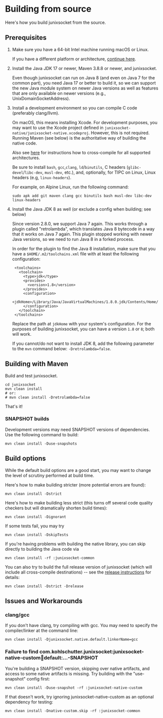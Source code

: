 # Building from source

Here's how you build junixsocket from the source.

## Prerequisites
 
 1. Make sure you have a 64-bit Intel machine running macOS or Linux.
 
    If you have a different platform or architecture, [continue here](customarch.html).
 
 2. Install the Java JDK 17 or newer, Maven 3.8.8 or newer, and junixsocket.
 
    Even though junixsocket can run on Java 8 (and even on Java 7 for the common part), you need Java 17 or better to build it, so we can
    support the new Java module system on newer Java versions as well as features that are only
    available on newer versions (e.g., UnixDomainSocketAddress).
 
 3. Install a development environment so you can compile C code (preferably clang/llvm).
 
    On macOS, this means installing Xcode.
    For development purposes, you may want to use the Xcode project defined in `junixsocket-native/junixsocket-native.xcodeproj`.
    However, this is not required. Running Maven (see below) is the authoritative way of building the native code.

    Also see [here](crosscomp.html) for instructions how to cross-compile for all supported architectures.

    Be sure to install `bash`, `gcc`,`clang`, `ld`/`binutils`, C headers (`glibc-devel`/`libc-dev`, `musl-dev`, etc.), and, optionally, for TIPC on Linux, Linux headers (e.g, `linux-headers`).

    For example, on Alpine Linux, run the following command:

		sudo apk add git maven clang gcc binutils bash musl-dev libc-dev linux-headers

4. Install the Java JDK 8 as well (or exclude a config when building; see below)

    Since version 2.8.0, we support Java 7 again. This works through a plugin called "retrolambda",
    which translates Java 8 bytecode in a way that it works on Java 7 again. This plugin stopped
    working with newer Java versions, so we need to run Java 8 in a forked process.

    In order for the plugin to find the Java 8 installation, make sure that you have a `$HOME/.m2/toolchains.xml` file
    with at least the following configuration:

        <toolchains>
          <toolchain>
            <type>jdk</type>
            <provides>
              <version>1.8</version>
            </provides>
            <configuration>
              <jdkHome>/Library/Java/JavaVirtualMachines/1.8.0.jdk/Contents/Home/</jdkHome>
            </configuration>
          </toolchain>
        </toolchains>

    Replace the path at `jdkHome` with your system's configuration. For the purposes of building
    junixsocket, you can have a version `1.8` or `8`; both will work.

    If you cannot/do not want to install JDK 8, add the following parameter to the `mvn`
    command below: `-Dretrolambda=false`.

## Building with Maven

Build and test junixsocket.

    cd junixsocket
    mvn clean install
    # or:
    # mvn clean install -Dretrolambda=false

That's it!

### SNAPSHOT builds

Development versions may need SNAPSHOT versions of dependencies. Use the following command to build:

    mvn clean install -Duse-snapshots

## Build options

While the default build options are a good start, you may want to change the level of scrutiny performed at build time.

Here's how to make building stricter (more potential errors are found):

    mvn clean install -Dstrict

Here's how to make building less strict (this turns off several code quality checkers but will dramatically shorten build times):

    mvn clean install -Dignorant

If some tests fail, you may try

    mvn clean install -DskipTests

If you're having problems with building the native library, you can skip directly to building the Java code via

    mvn clean install -rf :junixsocket-common

You can also try to build the full release version of junixsocket (which will include all cross-compile destinations) -- see the [release instructions](release.html) for details:

    mvn clean install -Dstrict -Drelease

## Issues and Workarounds

### clang/gcc

If you don't have clang, try compiling with gcc. You may need to specify the compiler/linker at the command line:

    mvn clean install -Djunixsocket.native.default.linkerName=gcc

### Failure to find com.kohlschutter.junixsocket:junixsocket-native-custom:jar:default:...-SNAPSHOT

You're building a SNAPSHOT version, skipping over native artifacts, and access to some native
artifacts is missing. Try building with the "use-snapshot" config first:

    mvn clean install -Duse-snapshot -rf :junixsocket-native-custom

If that doesn't work, try ignoring junixsocket-native-custom as an optional dependency for testing:

    mvn clean install -Dnative-custom.skip -rf :junixsocket-common
